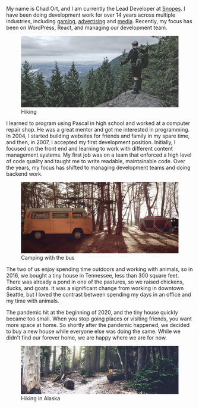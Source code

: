 My name is Chad Ort, and I am currently the Lead Developer at [Snopes](https://www.snopes.com). I have been doing development work for over 14 years across multiple industries, including [gaming](/about/companies/ncsoft/), [advertising](/about/companies/proper-media/) and [media](/about/companies/snopes/). Recently, my focus has been on WordPress, React, and managing our development team.

<figure class="image-figure align-far-right">
	<img
		src="/assets/images/about/hiking.jpg?placeholder=true%26injectPlaceholder=true%26placeholderSize=500"
		data-src="/assets/images/about/hiking.jpg?size=972"
		alt="Hiking"
		data-lazy-load>
	<figcaption>Hiking</figcaption>
</figure>

I learned to program using Pascal in high school and worked at a computer repair shop. He was a great mentor and got me interested in programming. In 2004, I started building websites for friends and family in my spare time, and then, in 2007, I accepted my first development position. Initially, I focused on the front end and learning to work with different content management systems. My first job was on a team that enforced a high level of code quality and taught me to write readable, maintainable code. Over the years, my focus has shifted to managing development teams and doing backend work.

<figure class="image-figure align-far-left">
	<img
		src="/assets/images/about/camping-trip.jpg?placeholder=true%26injectPlaceholder=true%26placeholderSize=500"
		data-src="/assets/images/about/camping-trip.jpg?size=972" 
		alt="Camping with the bus"
		data-lazy-load>
	<figcaption>Camping with the bus</figcaption>
</figure>

The two of us enjoy spending time outdoors and working with animals, so in 2016, we bought a tiny house in Tennessee, less than 300 square feet. There was already a pond in one of the pastures, so we raised chickens, ducks, and goats. It was a significant change from working in downtown Seattle, but I loved the contrast between spending my days in an office and my time with animals.

The pandemic hit at the beginning of 2020, and the tiny house quickly became too small. When you stop going places or visiting friends, you want more space at home. So shortly after the pandemic happened, we decided to buy a new house while everyone else was doing the same. While we didn't find our forever home, we are happy where we are for now.

<figure class="image-figure extra-wide">
	<img
		src="/assets/images/about/hiking-in-alaska.jpg?placeholder=true%26injectPlaceholder=true%26placeholderSize=500"
		data-src="/assets/images/about/hiking-in-alaska.jpg?size=972" 
		alt="Hiking in Alaska"
		data-lazy-load>
	<figcaption>Hiking in Alaska</figcaption>
</figure>
